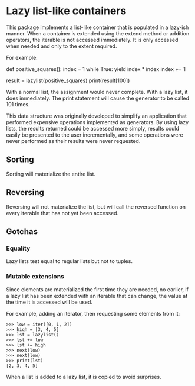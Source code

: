 # Lazy list-like containers

This package implements a list-like container that is populated in a
lazy-ish manner. When a container is extended using the extend method
or addition operators, the iterable is not accessed immediately. It is
only accessed when needed and only to the extent required.

For example:

   def positive_squares():
       index = 1
       while True:
           yield index * index
	   index += 1

   result = lazylist(positive_squares)
   print(result[100])

With a normal list, the assignment would never complete. With a lazy
list, it does immediately. The print statement will cause the
generator to be called 101 times.

This data structure was originally developed to simplify an
application that performed expensive operations implemented as
generators. By using lazy lists, the results returned could be
accessed more simply, results could easily be presented to the user
incrementally, and some operations were never performed as their
results were never requested.

## Sorting

Sorting will materialize the entire list.

## Reversing

Reversing will not materialize the list, but will call the reversed
function on every iterable that has not yet been accessed.

## Gotchas

### Equality

Lazy lists test equal to regular lists but not to tuples.


### Mutable extensions

Since elements are materialized the first time they are needed, no
earlier, if a lazy list has been extended with an iterable that can
change, the value at the time it is accessed will be used.

For example, adding an iterator, then requesting some elements from
it:

    >>> low = iter([0, 1, 2])
    >>> high = [3, 4, 5]
    >>> lst = lazylist()
    >>> lst += low
    >>> lst += high
    >>> next(low)
    >>> next(low)
    >>> print(lst)
    [2, 3, 4, 5]

When a list is added to a lazy list, it is copied to avoid surprises.